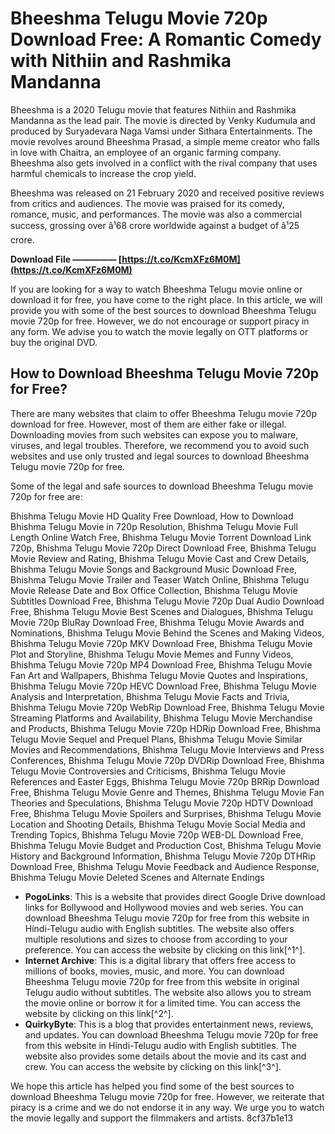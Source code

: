 
 
# Bheeshma Telugu Movie 720p Download Free: A Romantic Comedy with Nithiin and Rashmika Mandanna
 
Bheeshma is a 2020 Telugu movie that features Nithiin and Rashmika Mandanna as the lead pair. The movie is directed by Venky Kudumula and produced by Suryadevara Naga Vamsi under Sithara Entertainments. The movie revolves around Bheeshma Prasad, a simple meme creator who falls in love with Chaitra, an employee of an organic farming company. Bheeshma also gets involved in a conflict with the rival company that uses harmful chemicals to increase the crop yield.
 
Bheeshma was released on 21 February 2020 and received positive reviews from critics and audiences. The movie was praised for its comedy, romance, music, and performances. The movie was also a commercial success, grossing over â¹68 crore worldwide against a budget of â¹25 crore.
 
**Download File ————— [https://t.co/KcmXFz6M0M](https://t.co/KcmXFz6M0M)**


 
If you are looking for a way to watch Bheeshma Telugu movie online or download it for free, you have come to the right place. In this article, we will provide you with some of the best sources to download Bheeshma Telugu movie 720p for free. However, we do not encourage or support piracy in any form. We advise you to watch the movie legally on OTT platforms or buy the original DVD.
 
## How to Download Bheeshma Telugu Movie 720p for Free?
 
There are many websites that claim to offer Bheeshma Telugu movie 720p download for free. However, most of them are either fake or illegal. Downloading movies from such websites can expose you to malware, viruses, and legal troubles. Therefore, we recommend you to avoid such websites and use only trusted and legal sources to download Bheeshma Telugu movie 720p for free.
 
Some of the legal and safe sources to download Bheeshma Telugu movie 720p for free are:
 
Bhishma Telugu Movie HD Quality Free Download,  How to Download Bhishma Telugu Movie in 720p Resolution,  Bhishma Telugu Movie Full Length Online Watch Free,  Bhishma Telugu Movie Torrent Download Link 720p,  Bhishma Telugu Movie 720p Direct Download Free,  Bhishma Telugu Movie Review and Rating,  Bhishma Telugu Movie Cast and Crew Details,  Bhishma Telugu Movie Songs and Background Music Download Free,  Bhishma Telugu Movie Trailer and Teaser Watch Online,  Bhishma Telugu Movie Release Date and Box Office Collection,  Bhishma Telugu Movie Subtitles Download Free,  Bhishma Telugu Movie 720p Dual Audio Download Free,  Bhishma Telugu Movie Best Scenes and Dialogues,  Bhishma Telugu Movie 720p BluRay Download Free,  Bhishma Telugu Movie Awards and Nominations,  Bhishma Telugu Movie Behind the Scenes and Making Videos,  Bhishma Telugu Movie 720p MKV Download Free,  Bhishma Telugu Movie Plot and Storyline,  Bhishma Telugu Movie Memes and Funny Videos,  Bhishma Telugu Movie 720p MP4 Download Free,  Bhishma Telugu Movie Fan Art and Wallpapers,  Bhishma Telugu Movie Quotes and Inspirations,  Bhishma Telugu Movie 720p HEVC Download Free,  Bhishma Telugu Movie Analysis and Interpretation,  Bhishma Telugu Movie Facts and Trivia,  Bhishma Telugu Movie 720p WebRip Download Free,  Bhishma Telugu Movie Streaming Platforms and Availability,  Bhishma Telugu Movie Merchandise and Products,  Bhishma Telugu Movie 720p HDRip Download Free,  Bhishma Telugu Movie Sequel and Prequel Plans,  Bhishma Telugu Movie Similar Movies and Recommendations,  Bhishma Telugu Movie Interviews and Press Conferences,  Bhishma Telugu Movie 720p DVDRip Download Free,  Bhishma Telugu Movie Controversies and Criticisms,  Bhishma Telugu Movie References and Easter Eggs,  Bhishma Telugu Movie 720p BRRip Download Free,  Bhishma Telugu Movie Genre and Themes,  Bhishma Telugu Movie Fan Theories and Speculations,  Bhishma Telugu Movie 720p HDTV Download Free,  Bhishma Telugu Movie Spoilers and Surprises,  Bhishma Telugu Movie Location and Shooting Details,  Bhishma Telugu Movie Social Media and Trending Topics,  Bhishma Telugu Movie 720p WEB-DL Download Free,  Bhishma Telugu Movie Budget and Production Cost,  Bhishma Telugu Movie History and Background Information,  Bhishma Telugu Movie 720p DTHRip Download Free,  Bhishma Telugu Movie Feedback and Audience Response,  Bhishma Telugu Movie Deleted Scenes and Alternate Endings
 
- **PogoLinks**: This is a website that provides direct Google Drive download links for Bollywood and Hollywood movies and web series. You can download Bheeshma Telugu movie 720p for free from this website in Hindi-Telugu audio with English subtitles. The website also offers multiple resolutions and sizes to choose from according to your preference. You can access the website by clicking on this link[^1^].
- **Internet Archive**: This is a digital library that offers free access to millions of books, movies, music, and more. You can download Bheeshma Telugu movie 720p for free from this website in original Telugu audio without subtitles. The website also allows you to stream the movie online or borrow it for a limited time. You can access the website by clicking on this link[^2^].
- **QuirkyByte**: This is a blog that provides entertainment news, reviews, and updates. You can download Bheeshma Telugu movie 720p for free from this website in Hindi-Telugu audio with English subtitles. The website also provides some details about the movie and its cast and crew. You can access the website by clicking on this link[^3^].

We hope this article has helped you find some of the best sources to download Bheeshma Telugu movie 720p for free. However, we reiterate that piracy is a crime and we do not endorse it in any way. We urge you to watch the movie legally and support the filmmakers and artists.
 8cf37b1e13
 
